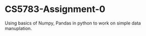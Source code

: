 # CS5783-Assignment-0

Using basics of Numpy, Pandas in python to work on simple data manuplation. 
